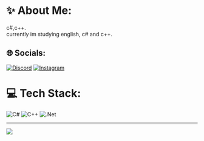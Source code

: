# ✨ About Me:
c#,c++.<br>currently im studying english, c# and c++.


## 🌐 Socials:
[![Discord](https://img.shields.io/badge/Discord-%237289DA.svg?logo=discord&logoColor=white)](https://discord.gg/jZ79cPmJKS) [![Instagram](https://img.shields.io/badge/Instagram-%23E4405F.svg?logo=Instagram&logoColor=white)](https://instagram.com/jaoo.du) 

# 💻 Tech Stack:
![C#](https://img.shields.io/badge/c%23-%23239120.svg?style=for-the-badge&logo=csharp&logoColor=white) ![C++](https://img.shields.io/badge/c++-%2300599C.svg?style=for-the-badge&logo=c%2B%2B&logoColor=white) ![.Net](https://img.shields.io/badge/.NET-5C2D91?style=for-the-badge&logo=.net&logoColor=white)

---
[![](https://visitcount.itsvg.in/api?id=HaydeN&label=Profile%20Views&pretty=false)](https://visitcount.itsvg.in)

<!-- Proudly created with GPRM ( https://gprm.itsvg.in ) -->
